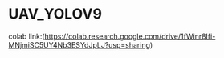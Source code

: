 # UAV_YOLOV9

colab link:(https://colab.research.google.com/drive/1fWinr8Ifi-MNjmiSC5UY4Nb3ESYdJpLJ?usp=sharing)
